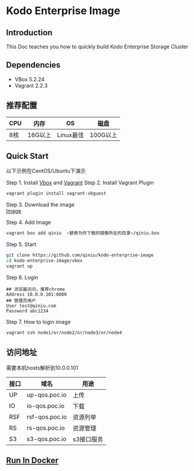 # Kodo Enterprise Image 

## Introduction
This Doc teaches you how to quickly build Kodo Enterprise Storage Cluster
## Dependencies
* VBox 5.2.24
* Vagrant 2.2.3
## 推荐配置 
|CPU|内存|OS|磁盘|
|------|------|------|------|
|8核|16G以上|Linux最佳|100G以上|

## Quick Start  

以下示例在CentOS/Ubuntu下演示 

Step 1. Install [Vbox](https://www.virtualbox.org) and [Vagrant](https://www.vagrantup.com/intro/getting-started/install.html)
Step 2. Install Vagrant Plugin
```bash
vagrant plugin install vagrant-vbguest
```

Step 3. Download the image  
[Image](http://prswjl9ey.bkt.clouddn.com/qiniu.box)

Step 4. Add Image
```bash
vagrant box add qiniu  <替换为你下载的镜像所在的目录>/qiniu.box
```
Step 5. Start
```bash
git clone https://github.com/qiniu/kodo-enterprise-image
cd kodo-enterprise-image/vbox
vagrant up
```

Step 6. Login
```vim
## 浏览器访问，推荐chrome
Address 10.0.0.101:8080
## 管理员用户
User test@qiniu.com
Password abc1234
```

Step 7. How to login image
```bash
vagrant ssh node1/or/node2/or/node3/or/node4
```

## 访问地址  
需要本机hosts解析到10.0.0.101  

|接口|域名|用途|
|------|------|------|
|UP|up-qos.poc.io|上传|
|IO|io-qos.poc.io|下载|
|RSF|rsf-qos.poc.io|资源列举|
|RS|rs-qos.poc.io|资源管理|
|S3|s3-qos.poc.io|s3接口服务|

## [Run In Docker](docker/README.md)

